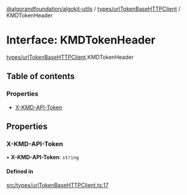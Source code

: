[@algorandfoundation/algokit-utils](../README.md) / [types/urlTokenBaseHTTPClient](../modules/types_urlTokenBaseHTTPClient.md) / KMDTokenHeader

# Interface: KMDTokenHeader

[types/urlTokenBaseHTTPClient](../modules/types_urlTokenBaseHTTPClient.md).KMDTokenHeader

## Table of contents

### Properties

- [X-KMD-API-Token](types_urlTokenBaseHTTPClient.KMDTokenHeader.md#x-kmd-api-token)

## Properties

### X-KMD-API-Token

• **X-KMD-API-Token**: `string`

#### Defined in

[src/types/urlTokenBaseHTTPClient.ts:17](https://github.com/joe-p/algokit-utils-ts/blob/main/src/types/urlTokenBaseHTTPClient.ts#L17)
